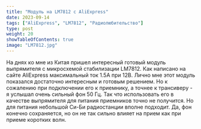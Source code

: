 ```yaml
---
title: "Модуль на LM7812 с AliExpress"
date: 2023-09-14
tags: ["AliExpress", "LM7812", "Радиолюбительство"]
type: post
weight: 20
showTableOfContents: true
image: "LM7812.jpg"
---
```

На днях ко мне из Китая пришел интересный готовый модуль выпрямителя с микросхемой стабилизации LM7812. Как написано на сайте AliExpress максимальный ток 1.5А при 12В. Лично мне этот модуль показался достаточно интересным и готовым решением. Но к сожалению при подключении его к приемнику, а точнее к трансиверу - я услышал очень сильный фон 50 Гц. Так что использовать его в качестве выпрямителя для питания приемников точно не получится.
Но для питания небольшой Си-Би радиостанции вполне подходит. Да, фон конечно сохраняется, но он не так сильно влияет на прием как при приеме коротких волн.